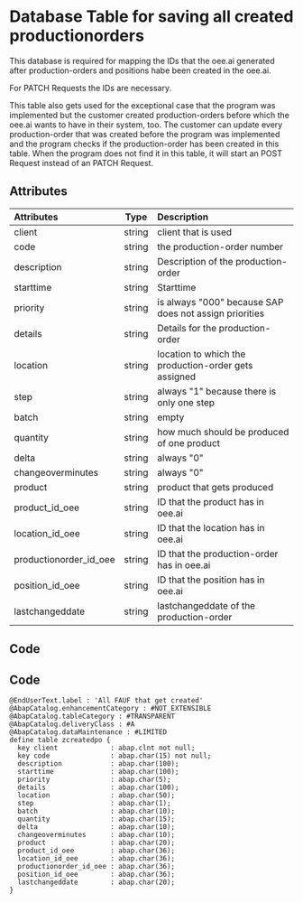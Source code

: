 # Database Table for saving all created productionorders

This database is required for mapping the IDs that the oee.ai generated after production-orders and positions habe been created in the oee.ai.

For PATCH Requests the IDs are necessary.

This table also gets used for the exceptional case that the program was implemented but the customer created production-orders before which the oee.ai wants to have in their system, too. The customer can update every production-order that was created before the program was implemented and the program checks if the production-order has been created in this table. When the program does not find it in this table, it will start an POST Request instead of an PATCH Request.


## Attributes

| Attributes         | Type     | Description                                            |
| :-------------      |:-------: | :-----                                                 |
| client             | string   | client that is used                                    | 
| code            | string   | the production-order number | 
| description      | string   | Description of the production-order  |
| starttime     | string   | Starttime | 
| priority     | string   | is always "000" because SAP does not assign priorities | 
| details     | string   | Details for the production-order |
| location     | string   | location to which the production-order gets assigned |
| step     | string   | always "1" because there is only one step |
| batch     | string   | empty |
| quantity     | string   | how much should be produced of one product |
| delta     | string   | always "0" |
| changeoverminutes     | string   | always "0" |
| product     | string   | product that gets produced |
| product_id_oee     | string   | ID that the product has in oee.ai |
| location_id_oee     | string   | ID that the location has in oee.ai |
| productionorder_id_oee     | string   | ID that the production-order has in oee.ai |
| position_id_oee     | string   | ID that the position has in oee.ai |
| lastchangeddate     | string   | lastchangeddate of the production-order |           

## Code

## Code

```abap
@EndUserText.label : 'All FAUF that get created'
@AbapCatalog.enhancementCategory : #NOT_EXTENSIBLE
@AbapCatalog.tableCategory : #TRANSPARENT
@AbapCatalog.deliveryClass : #A
@AbapCatalog.dataMaintenance : #LIMITED
define table zcreatedpo {
  key client             : abap.clnt not null;
  key code               : abap.char(15) not null;
  description            : abap.char(100);
  starttime              : abap.char(100);
  priority               : abap.char(5);
  details                : abap.char(100);
  location               : abap.char(50);
  step                   : abap.char(1);
  batch                  : abap.char(10);
  quantity               : abap.char(15);
  delta                  : abap.char(10);
  changeoverminutes      : abap.char(10);
  product                : abap.char(20);
  product_id_oee         : abap.char(36);
  location_id_oee        : abap.char(36);
  productionorder_id_oee : abap.char(36);
  position_id_oee        : abap.char(36);
  lastchangeddate        : abap.char(20);
}
```
